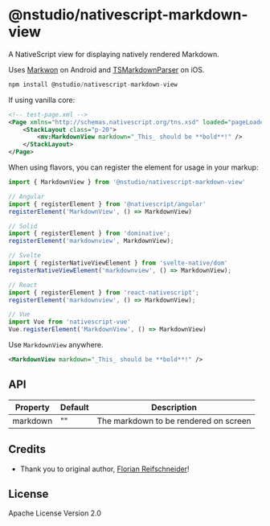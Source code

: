 # @nstudio/nativescript-markdown-view

A NativeScript view for displaying natively rendered Markdown.

Uses [Markwon](https://github.com/noties/Markwon) on Android and [TSMarkdownParser](https://github.com/laptobbe/TSMarkdownParser) on iOS.

```javascript
npm install @nstudio/nativescript-markdown-view
```

If using vanilla core:

```xml
<!-- test-page.xml -->
<Page xmlns="http://schemas.nativescript.org/tns.xsd" loaded="pageLoaded" xmlns:mv="@nstudio/nativescript-markdown-view">
    <StackLayout class="p-20">
        <mv:MarkdownView markdown="_This_ should be **bold**!" />
    </StackLayout>
</Page>
```

When using flavors, you can register the element for usage in your markup:

```ts
import { MarkdownView } from '@nstudio/nativescript-markdown-view'

// Angular
import { registerElement } from '@nativescript/angular'
registerElement('MarkdownView', () => MarkdownView)

// Solid
import { registerElement } from 'dominative';
registerElement('markdownview', MarkdownView);

// Svelte
import { registerNativeViewElement } from 'svelte-native/dom'
registerNativeViewElement('markdownview', () => MarkdownView);

// React
import { registerElement } from 'react-nativescript';
registerElement('markdownview', () => MarkdownView);

// Vue
import Vue from 'nativescript-vue'
Vue.registerElement('MarkdownView', () => MarkdownView)
```

Use `MarkdownView` anywhere.

```xml
<MarkdownView markdown="_This_ should be **bold**!" />
```

## API
    
| Property | Default | Description |
| --- | --- | --- |
| markdown | "" | The markdown to be rendered on screen |

## Credits

- Thank you to original author, [Florian Reifschneider](https://github.com/flore2003/nativescript-markdown-view)!
  
## License

Apache License Version 2.0
